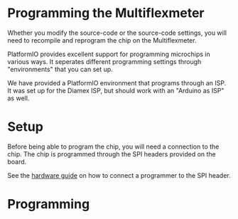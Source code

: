 # Programming the Multiflexmeter

Whether you modify the source-code or the source-code settings, you will need to recompile and reprogram the chip on the Multiflexmeter. 

PlatformIO provides excellent support for programming microchips in various ways. It seperates different programming settings through "environments" that you can set up.

We have provided a PlatformIO environment that programs through an ISP. It was set up for the Diamex ISP, but should work with an "Arduino as ISP" as well.

# Setup

Before being able to program the chip, you will need a connection to the chip. The chip is programmed through the SPI headers provided on the board.

See the [hardware guide](setup/hardware.md) on how to connect a programmer to the SPI header.

# Programming